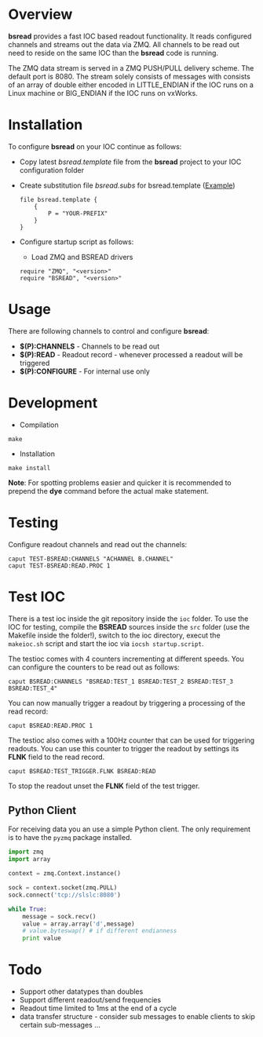 # Overview
__bsread__ provides a fast IOC based readout functionality. It reads configured channels and streams out the data via ZMQ. 
All channels to be read out need to reside on the same IOC than the __bsread__ code is running.

The ZMQ data stream is served in a ZMQ PUSH/PULL delivery scheme. The default port is 8080.
The stream solely consists of messages with consists of an array of double either encoded in LITTLE_ENDIAN if 
the IOC runs on a Linux machine or BIG_ENDIAN if the IOC runs on vxWorks.


# Installation
To configure __bsread__ on your IOC continue as follows:

  * Copy latest _bsread.template_ file from the __bsread__ project to your IOC configuration folder
  * Create substitution file _bsread.subs_ for bsread.template ([Example](ioc/bsread.subs))
 
	```
	file bsread.template {
		{
			P = "YOUR-PREFIX"
		} 
	} 
	```

  * Configure startup script as follows:
    
    * Load ZMQ and BSREAD drivers
    
	```
	require "ZMQ", "<version>"
	require "BSREAD", "<version>"
	```

# Usage
There are following channels to control and configure __bsread__:

  * __$(P):CHANNELS__ - Channels to be read out
  * __$(P):READ__ - Readout record - whenever processed a readout will be triggered	 
  * __$(P):CONFIGURE__ - For internal use only

# Development

* Compilation

```
make
```

* Installation

```
make install
```

__Note__: For spotting problems easier and quicker it is recommended to prepend the __dye__ command before the actual make statement.

# Testing

Configure readout channels and read out the channels:

```
caput TEST-BSREAD:CHANNELS "ACHANNEL B.CHANNEL"
caput TEST-BSREAD:READ.PROC 1
```

# Test IOC
There is a test ioc inside the git repository inside the `ioc` folder. To use the IOC for testing, compile the __BSREAD__ sources inside 
the `src` folder (use the Makefile inside the folder!), switch to the ioc directory, execut the `makeioc.sh` script and start the ioc via `iocsh startup.script`.

The testioc comes with 4 counters incrementing at different speeds. You can configure the counters to be read out as follows:

```
caput BSREAD:CHANNELS "BSREAD:TEST_1 BSREAD:TEST_2 BSREAD:TEST_3 BSREAD:TEST_4"
```

You can now manually trigger a readout by triggering a processing of the read record:

```
caput BSREAD:READ.PROC 1
```

The testioc also comes with a 100Hz counter that can be used for triggering readouts. You can use this counter to trigger the readout by settings
its __FLNK__ field to the read record.

```
caput BSREAD:TEST_TRIGGER.FLNK BSREAD:READ
``` 

To stop the readout unset the __FLNK__ field of the test trigger.

## Python Client

For receiving data you an use a simple Python client. The only requirement is to have the `pyzmq` package installed.

```python
import zmq
import array

context = zmq.Context.instance()

sock = context.socket(zmq.PULL)
sock.connect('tcp://slslc:8080')

while True:
    message = sock.recv()
    value = array.array('d',message)
    # value.byteswap() # if different endianness
    print value
```


# Todo

  * Support other datatypes than doubles
  * Support different readout/send frequencies
  * Readout time limited to 1ms at the end of a cycle
  * data transfer structure - consider sub messages to enable clients to skip certain sub-messages ...

